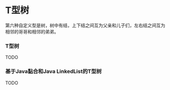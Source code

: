 # T型树

第六种自定义型是树，树中有结，上下结之间互为父亲和儿子们，左右结之间互为相邻的哥哥和相邻的弟弟。

### T型树

TODO

### 基于Java黏合和Java LinkedList的T型树

TODO
